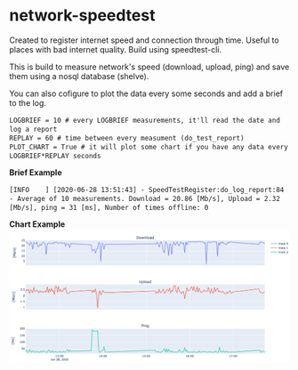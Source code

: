 # network-speedtest
Created to register internet speed and connection through time. Useful to places with bad internet quality. Build using speedtest-cli. 

This is build to measure network's speed (download, upload, ping) and save them using a nosql database (shelve). 

You can also cofigure to plot the data every some seconds and add a brief to the log. 
```
LOGBRIEF = 10 # every LOGBRIEF measurements, it'll read the date and log a report
REPLAY = 60 # time between every measument (do_test_report)
PLOT_CHART = True # it will plot some chart if you have any data every LOGBRIEF*REPLAY seconds
```

**Brief Example**
```
[INFO    ] [2020-06-28 13:51:43] - SpeedTestRegister:do_log_report:84 - Average of 10 measurements. Download = 20.86 [Mb/s], Upload = 2.32 [Mb/s], ping = 31 [ms], Number of times offline: 0
```

**Chart Example**
![Download/Upload/Ping](images/chart_example.png?raw=true)

